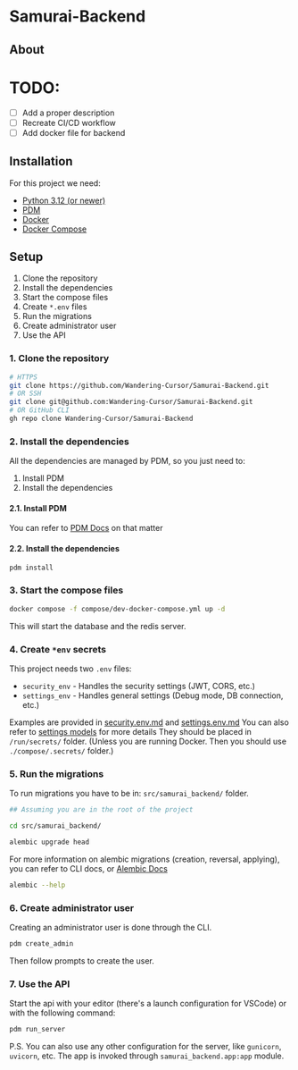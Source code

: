 # Samurai-Backend

## About

# TODO:
- [ ] Add a proper description
- [ ] Recreate CI/CD workflow
- [ ] Add docker file for backend

## Installation

For this project we need:
- [Python 3.12 (or newer)](https://www.python.org/)
- [PDM](https://pdm-project.org/latest/)
- [Docker](https://www.docker.com/)
- [Docker Compose](https://docs.docker.com/compose/)

## Setup

1. Clone the repository
1. Install the dependencies
1. Start the compose files
1. Create `*.env` files
1. Run the migrations
1. Create administrator user
1. Use the API

### 1. Clone the repository

```bash
# HTTPS
git clone https://github.com/Wandering-Cursor/Samurai-Backend.git
# OR SSH
git clone git@github.com:Wandering-Cursor/Samurai-Backend.git
# OR GitHub CLI
gh repo clone Wandering-Cursor/Samurai-Backend
```

### 2. Install the dependencies

All the dependencies are managed by PDM, so you just need to:
1. Install PDM
2. Install the dependencies

#### 2.1. Install PDM

You can refer to [PDM Docs](https://pdm-project.org/latest/#recommended-installation-method) on that matter

#### 2.2. Install the dependencies

```bash
pdm install
```

### 3. Start the compose files

```bash
docker compose -f compose/dev-docker-compose.yml up -d
```

This will start the database and the redis server.

### 4. Create `*env` secrets

This project needs two `.env` files:
- `security_env` - Handles the security settings (JWT, CORS, etc.)
- `settings_env` - Handles general settings (Debug mode, DB connection, etc.)

Examples are provided in [security.env.md](./security.env.md) and [settings.env.md](./settings.env.md)
You can also refer to [settings models](./src/samurai_backend/settings.py) for more details
They should be placed in `/run/secrets/` folder. (Unless you are running Docker. Then you should use `./compose/.secrets/` folder.)

### 5. Run the migrations

To run migrations you have to be in: `src/samurai_backend/` folder.
```bash
## Assuming you are in the root of the project

cd src/samurai_backend/

alembic upgrade head
```

For more information on alembic migrations (creation, reversal, applying), you can refer to CLI docs, or [Alembic Docs](https://alembic.sqlalchemy.org/en/latest/)
```bash
alembic --help
```

### 6. Create administrator user

Creating an administrator user is done through the CLI.
```bash
pdm create_admin
```

Then follow prompts to create the user.

### 7. Use the API

Start the api with your editor (there's a launch configuration for VSCode) or with the following command:
```bash
pdm run_server
```

P.S. You can also use any other configuration for the server, like `gunicorn`, `uvicorn`, etc.
The app is invoked through `samurai_backend.app:app` module.
